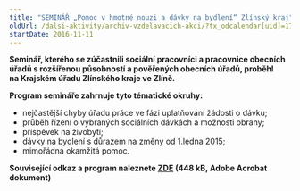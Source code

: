 ```yaml
---
title: "SEMINÁŘ „Pomoc v hmotné nouzi a dávky na bydlení“ Zlínský kraj"
oldUrl: /dalsi-aktivity/archiv-vzdelavacich-akci/?tx_odcalendar[uid]=178&cHash=1e30ba0165ed2e25c54ff90b112a2c3e
startDate: 2016-11-11
---
```


<p><b>Seminář, kterého se zúčastnili sociální pracovníci a pracovnice obecních úřadů s rozšířenou působností a pověřených obecních úřadů, proběhl na Krajském úřadu Zlínského kraje ve Zlíně.</b></p>
<p><b>Program semináře zahrnuje tyto tématické okruhy:</b></p>
<p></p><ul><li>nejčastější chyby úřadu práce ve fázi uplatňování žádosti o dávku;</li><li>průběh řízení o vybraných sociálních dávkách a možnosti obrany;</li><li>příspěvek na živobytí;</li><li>dávky na bydlení s důrazem na změny od 1.ledna 2015;</li><li>mimořádná okamžitá pomoc.</li></ul><p><b>Související odkaz a program naleznete <a href="/uploads-import/projekt_ESF/ARCHIV_2016/SEMINARE_ARCHIV/11_11_Pomoc_v_hmotne_nouzi_a_davky_na_bydleni_pozvanka.pdf" target="_blank">ZDE</a> (448 kB, Adobe Acrobat dokument)</b></p>
<p></p>
